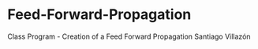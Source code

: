 # Feed-Forward-Propagation
Class Program - Creation of a Feed Forward Propagation Santiago Villazón

